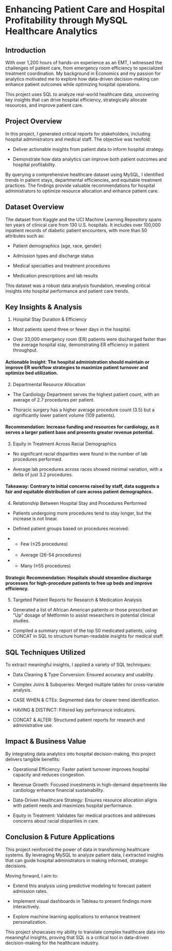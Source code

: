 # Enhancing Patient Care and Hospital Profitability through MySQL Healthcare Analytics

## Introduction

With over 1,200 hours of hands-on experience as an EMT, I witnessed the challenges of patient care, from emergency room efficiency to specialized treatment coordination. My background in Economics and my passion for analytics motivated me to explore how data-driven decision-making can enhance patient outcomes while optimizing hospital operations.

This project uses SQL to analyze real-world healthcare data, uncovering key insights that can drive hospital efficiency, strategically allocate resources, and improve patient care.

## Project Overview

In this project, I generated critical reports for stakeholders, including hospital administrators and medical staff. The objective was twofold:

- Deliver actionable insights from patient data to inform hospital strategy.

- Demonstrate how data analytics can improve both patient outcomes and hospital profitability.

By querying a comprehensive healthcare dataset using MySQL, I identified trends in patient stays, departmental efficiencies, and equitable treatment practices. The findings provide valuable recommendations for hospital administrators to optimize resource allocation and enhance patient care.

## Dataset Overview

The dataset from Kaggle and the UCI Machine Learning Repository spans ten years of clinical care from 130 U.S. hospitals. It includes over 100,000 inpatient records of diabetic patient encounters, with more than 50 attributes such as:

- Patient demographics (age, race, gender)

- Admission types and discharge status

- Medical specialties and treatment procedures

- Medication prescriptions and lab results

This dataset was a robust data analysis foundation, revealing critical insights into hospital performance and patient care trends.

## Key Insights & Analysis

1. Hospital Stay Duration & Efficiency

- Most patients spend three or fewer days in the hospital.

- Over 33,000 emergency room (ER) patients were discharged faster than the average hospital stay, demonstrating ER efficiency in patient throughput.

#### Actionable Insight: The hospital administration should maintain or improve ER workflow strategies to maximize patient turnover and optimize bed utilization.

2. Departmental Resource Allocation

- The Cardiology Department serves the highest patient count, with an average of 2.7 procedures per patient.

- Thoracic surgery has a higher average procedure count (3.5) but a significantly lower patient volume (109 patients).

#### Recommendation: Increase funding and resources for cardiology, as it serves a larger patient base and presents greater revenue potential.

3. Equity in Treatment Across Racial Demographics

- No significant racial disparities were found in the number of lab procedures performed.

- Average lab procedures across races showed minimal variation, with a delta of just 3.2 procedures.

#### Takeaway: Contrary to initial concerns raised by staff, data suggests a fair and equitable distribution of care across patient demographics.

4. Relationship Between Hospital Stay and Procedures Performed

- Patients undergoing more procedures tend to stay longer, but the increase is not linear.

- Defined patient groups based on procedures received:

- - Few (≤25 procedures)

- - Average (26-54 procedures)

- - Many (≥55 procedures)

#### Strategic Recommendation: Hospitals should streamline discharge processes for high-procedure patients to free up beds and improve efficiency.

5. Targeted Patient Reports for Research & Medication Analysis

- Generated a list of African American patients or those prescribed an "Up" dosage of Metformin to assist researchers in potential clinical studies.

- Compiled a summary report of the top 50 medicated patients, using CONCAT in SQL to structure human-readable insights for medical staff.
  

## SQL Techniques Utilized

To extract meaningful insights, I applied a variety of SQL techniques:

- Data Cleaning & Type Conversion: Ensured accuracy and usability.

- Complex Joins & Subqueries: Merged multiple tables for cross-variable analysis.

- CASE WHEN & CTEs: Segmented data for clearer trend identification.

- HAVING & DISTINCT: Filtered key performance indicators.

- CONCAT & ALTER: Structured patient reports for research and administrative use.


## Impact & Business Value

By integrating data analytics into hospital decision-making, this project delivers tangible benefits:

- Operational Efficiency: Faster patient turnover improves hospital capacity and reduces congestion.

- Revenue Growth: Focused investments in high-demand departments like cardiology enhance financial sustainability.

- Data-Driven Healthcare Strategy: Ensures resource allocation aligns with patient needs and maximizes hospital performance.

- Equity in Treatment: Validates fair medical practices and addresses concerns about racial disparities in care.
  

## Conclusion & Future Applications

This project reinforced the power of data in transforming healthcare systems. By leveraging MySQL to analyze patient data, I extracted insights that can guide hospital administrators in making informed, strategic decisions.

Moving forward, I aim to:

- Extend this analysis using predictive modeling to forecast patient admission rates.

- Implement visual dashboards in Tableau to present findings more interactively.

- Explore machine learning applications to enhance treatment personalization.

This project showcases my ability to translate complex healthcare data into meaningful insights, proving that SQL is a critical tool in data-driven decision-making for the healthcare industry.
